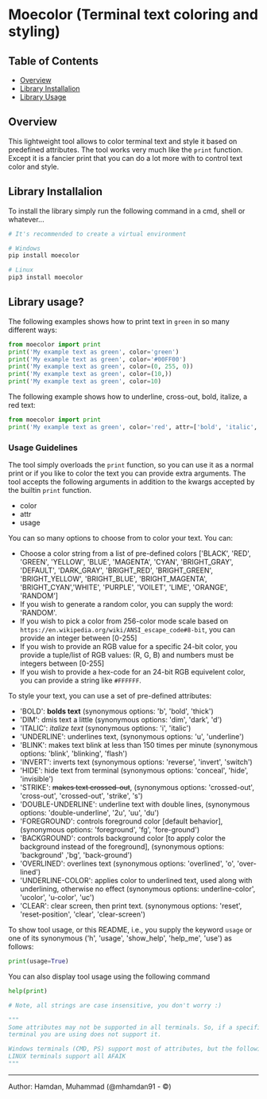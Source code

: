 Moecolor (Terminal text coloring and styling)
=============================================
## Table of Contents

 * [Overview](#overview)
 * [Library Installalion](#library-installalion)
 * [Library Usage](#library-usage)


## Overview
This lightweight tool allows to color terminal text and style it based on predefined attributes. The tool works very much like the `print` function.
Except it is a fancier print that you can do a lot more with to control text color and style.

## Library Installalion
To install the library simply run the following command in a cmd, shell or whatever...

```bash
# It's recommended to create a virtual environment

# Windows
pip install moecolor

# Linux
pip3 install moecolor
```

## Library usage?
The following examples shows how to print text in `green` in so many different ways:
```python
from moecolor import print
print('My example text as green', color='green')
print('My example text as green', color='#00FF00')
print('My example text as green', color=(0, 255, 0))
print('My example text as green', color=(10,))
print('My example text as green', color=10)
```

The following example shows how to underline, cross-out, bold, italize, a red text:
```python
from moecolor import print
print('My example text as green', color='red', attr=['bold', 'italic', 'strike', 'underline'])
```

### Usage Guidelines
The tool simply overloads the `print` function, so you can use it as a normal print or if you like to color the text you can provide extra arguments.
The tool accepts the following arguments in addition to the kwargs accepted by the builtin `print` function.
- color
- attr
- usage

You can so many options to choose from to color your text. You can:
- Choose a color string from a list of pre-defined colors ['BLACK', 'RED', 'GREEN', 'YELLOW', 'BLUE', 'MAGENTA', 'CYAN', 'BRIGHT_GRAY', 'DEFAULT', 'DARK_GRAY',
  'BRIGHT_RED', 'BRIGHT_GREEN', 'BRIGHT_YELLOW', 'BRIGHT_BLUE', 'BRIGHT_MAGENTA', 'BRIGHT_CYAN','WHITE', 'PURPLE', 'VOILET', 'LIME', 'ORANGE', 'RANDOM']
- If you wish to generate a random color, you can supply the word: 'RANDOM'.
- If you wish to pick a color from 256-color mode scale based on `https://en.wikipedia.org/wiki/ANSI_escape_code#8-bit`, you can provide an integer between [0-255]
- If you wish to provide an RGB value for a specific 24-bit color, you provide a tuple/list of RGB values: (R, G, B) and numbers must be integers between [0-255]
- If you wish to provide a hex-code for an 24-bit RGB equivelent color, you can provide a string like `#FFFFFF`.

To style your text, you can use a set of pre-defined attributes:
- 'BOLD': **bolds text** (synonymous options: 'b', 'bold', 'thick')
- 'DIM': dmis text a little (synonymous options: 'dim', 'dark', 'd')
- 'ITALIC': *italize text* (synonymous options: 'i', 'italic')
- 'UNDERLINE': underlines text, (synonymous options: 'u', 'underline')
- 'BLINK': makes text blink at less than 150 times per minute (synonymous options: 'blink', 'blinking', 'flash')
- 'INVERT': inverts text (synonymous options: 'reverse', 'invert', 'switch')
- 'HIDE': hide text from terminal (synonymous options: 'conceal', 'hide', 'invisible')
- 'STRIKE': ~~makes text crossed-out~~, (synonymous options: 'crossed-out', 'cross-out', 'crossed-out', 'strike', 's')
- 'DOUBLE-UNDERLINE': underline text with double lines, (synonymous options: 'double-underline', '2u', 'uu', 'du')
- 'FOREGROUND': controls foreground color [default behavior], (synonymous options: 'foreground', 'fg', 'fore-ground')
- 'BACKGROUND': controls background color [to apply color the background instead of the foreground], (synonymous options: 'background' ,'bg', 'back-ground')
- 'OVERLINED': overlines text (synonymous options: 'overlined', 'o', 'over-lined')
- 'UNDERLINE-COLOR': applies color to underlined text, used along with underlining, otherwise no effect (synonymous options: underline-color', 'ucolor', 'u-color', 'uc')
- 'CLEAR': clear screen, then print text. (synonymous options: 'reset', 'reset-position', 'clear', 'clear-screen')

To show tool usage, or this README, i.e., you supply the keyword `usage` or one of its synonymous ('h', 'usage', 'show_help', 'help_me', 'use') as follows:
```python
print(usage=True)
```
You can also display tool usage using the following command
```python
help(print)
```


```python
# Note, all strings are case insensitive, you don't worry :)

"""
Some attributes may not be supported in all terminals. So, if a specific attribute does not work, that means the
terminal you are using does not support it. 

Windows terminals (CMD, PS) support most of attributes, but the following ['blink', 'dim']
LINUX terminals support all AFAIK
"""
```

----------------------------------------
Author: Hamdan, Muhammad (@mhamdan91 - ©)
